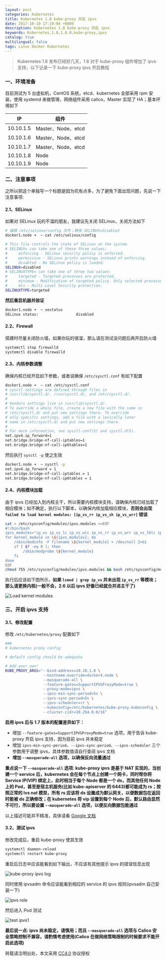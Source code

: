 ```yaml
---
layout: post
categories: Kubernetes
title: Kubernetes 1.8 kube-proxy 开启 ipvs
date: 2017-10-10 17:19:04 +0800
description: Kubernetes 1.8 kube-proxy 开启 ipvs
keywords: Kubernetes,1.8,1.8.0,kube-proxy,ipvs
catalog: true
multilingual: false
tags: Linux Docker Kubernetes
---
```


> Kubernetes 1.8 发布已经好几天，1.8 对于 kube-proxy 组件增加了 ipvs 支持，以下记录一下 kube-proxy ipvs 开启教程


### 一、环境准备

目前测试为 5 台虚拟机，CentOS 系统，etcd、kubernetes 全部采用 rpm 安装，使用 systemd 来做管理，网络组件采用 calico，Master 实现了 HA；基本环境如下

|IP|组件|
|---|---|
|10.10.1.5|Master、Node、etcd|
|10.10.1.6|Master、Node、etcd|
|10.10.1.7|Master、Node、etcd|
|10.10.1.8|Node|
|10.10.1.9|Node|

### 二、注意事项

之所以把这个单独写一个标题是因为坑有点多，为了避免下面出现问题，先说一下注意事项:

#### 2.1、SELinux

如果对 SELinux 玩的不溜的朋友，我建议先关闭  SELinux，关闭方法如下

``` sh
# 编辑 /etc/selinux/config 文件；确保 SELINUX=disabled
docker1.node ➜  ~ cat /etc/selinux/config

# This file controls the state of SELinux on the system.
# SELINUX= can take one of these three values:
#     enforcing - SELinux security policy is enforced.
#     permissive - SELinux prints warnings instead of enforcing.
#     disabled - No SELinux policy is loaded.
SELINUX=disabled
# SELINUXTYPE= can take one of three two values:
#     targeted - Targeted processes are protected,
#     minimum - Modification of targeted policy. Only selected processes are protected.
#     mls - Multi Level Security protection.
SELINUXTYPE=targeted
```

**然后重启机器并验证**

``` sh
docker1.node ➜  ~ sestatus
SELinux status:                 disabled
```

#### 2.2、Firewall

搭建时尽量关闭防火墙，如果你玩的很溜，那么请在测试没问题后再开启防火墙

``` sh
systemctl stop firewalld
systemctl disable firewalld
```

#### 2.3、内核参数调整

确保内核已经开启如下参数，或者说确保 `/etc/sysctl.conf` 有如下配置

``` sh
docker1.node ➜  ~ cat /etc/sysctl.conf
# sysctl settings are defined through files in
# /usr/lib/sysctl.d/, /run/sysctl.d/, and /etc/sysctl.d/.
#
# Vendors settings live in /usr/lib/sysctl.d/.
# To override a whole file, create a new file with the same in
# /etc/sysctl.d/ and put new settings there. To override
# only specific settings, add a file with a lexically later
# name in /etc/sysctl.d/ and put new settings there.
#
# For more information, see sysctl.conf(5) and sysctl.d(5).
net.ipv4.ip_forward=1
net.bridge.bridge-nf-call-iptables=1
net.bridge.bridge-nf-call-ip6tables=1
```

然后执行 `sysctl -p` 使之生效

``` sh
docker1.node ➜  ~ sysctl -p
net.ipv4.ip_forward = 1
net.bridge.bridge-nf-call-iptables = 1
net.bridge.bridge-nf-call-ip6tables = 1
```

#### 2.4、内核模块加载

由于 ipvs 已经加入到内核主干，所以需要内核模块支持，请确保内核已经加载了相应模块；如不确定，执行以下脚本，以确保内核加载相应模块，**否则会出现 `failed to load kernel modules: [ip_vs_rr ip_vs_sh ip_vs_wrr]` 错误**

``` sh
cat > /etc/sysconfig/modules/ipvs.modules <<EOF
#!/bin/bash
ipvs_modules="ip_vs ip_vs_lc ip_vs_wlc ip_vs_rr ip_vs_wrr ip_vs_lblc ip_vs_lblcr ip_vs_dh ip_vs_sh ip_vs_fo ip_vs_nq ip_vs_sed ip_vs_ftp nf_conntrack_ipv4"
for kernel_module in \${ipvs_modules}; do
    /sbin/modinfo -F filename \${kernel_module} > /dev/null 2>&1
    if [ $? -eq 0 ]; then
        /sbin/modprobe \${kernel_module}
    fi
done
EOF
chmod 755 /etc/sysconfig/modules/ipvs.modules && bash /etc/sysconfig/modules/ipvs.modules && lsmod | grep ip_vs
```

执行后应该如下图所示，**如果 `lsmod | grep ip_vs` 并未出现 `ip_vs_rr` 等模块；那么请更换内核(一般不会，2.6 以后 ipvs 好像已经就合并进主干了)**

![Load kernel modules](https://oss.link/markdown/49wbb.jpg)

### 三、开启 ipvs 支持

#### 3.1、修改配置

修改 `/etc/kubernetes/proxy` 配置如下

``` sh
###
# kubernetes proxy config

# default config should be adequate

# Add your own!
KUBE_PROXY_ARGS="--bind-address=10.10.1.8 \
                 --hostname-override=docker4.node \
                 --masquerade-all \
                 --feature-gates=SupportIPVSProxyMode=true \
                 --proxy-mode=ipvs \
                 --ipvs-min-sync-period=5s \
                 --ipvs-sync-period=5s \
                 --ipvs-scheduler=rr \
                 --kubeconfig=/etc/kubernetes/kube-proxy.kubeconfig \
                 --cluster-cidr=10.254.0.0/16"
```


**启用 ipvs 后与 1.7 版本的配置差异如下：**

- 增加 `--feature-gates=SupportIPVSProxyMode=true` 选项，用于告诉 kube-proxy 开启 ipvs 支持，因为目前 ipvs 并未稳定
- 增加 `ipvs-min-sync-period`、`--ipvs-sync-period`、`--ipvs-scheduler` 三个参数用于调整 ipvs，具体参数值请自行查阅 ipvs 文档
- **增加 `--masquerade-all` 选项，以确保反向流量通过**

**重点说一下 `--masquerade-all` 选项: kube-proxy ipvs 是基于 NAT 实现的，当创建一个 service 后，kubernetes 会在每个节点上创建一个网卡，同时帮你将 Service IP(VIP) 绑定上，此时相当于每个 Node 都是一个 ds，而其他任何 Node 上的 Pod，甚至是宿主机服务(比如 kube-apiserver 的 6443)都可能成为 rs；按照正常的 lvs nat 模型，所有 rs 应该将 ds 设置成为默认网关，以便数据包在返回时能被 ds 正确修改；在 kubernetes 将 vip 设置到每个 Node 后，默认路由显然不可行，所以要设置 `--masquerade-all` 选项，以便反向数据包能通过**

以上描述可能并不精准，具体请看 [Google 文档](https://docs.google.com/document/d/1YEBWR4EWeCEWwxufXzRM0e82l_lYYzIXQiSayGaVQ8M/edit?usp=sharing)


#### 3.2、测试 ipvs

修改完成后，重启 kube-proxy 使其生效

``` sh
systemctl daemon-reload
systemctl restart kube-proxy
```

重启后日志中应该能看到如下输出，不应该有其他提示 ipvs 的错误信息出现

![kube-proxy ipvs log](https://oss.link/markdown/o05rq.jpg)

同时使用 ipvsadm 命令应该能看到相应的 service 的 ipvs 规则(ipvsadm 自己安装一下)

![ipvs role](https://oss.link/markdown/d1ilk.jpg)

然后进入 Pod 测试

![test ipvs1](https://oss.link/markdown/42pjm.jpg)

**最后说一点: ipvs 尚未稳定，请慎用；而且 `--masquerade-all` 选项与 Calico 安全策略控制不兼容，请酌情考虑使用(Calico 在做网络策略限制的时候要求不能开启此选项)**

转载请注明出处，本文采用 [CC4.0](http://creativecommons.org/licenses/by-nc-nd/4.0/) 协议授权
